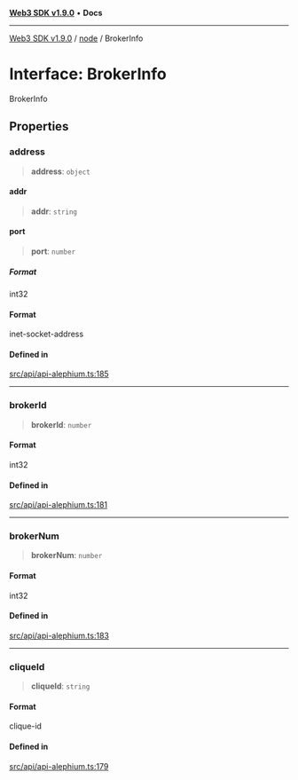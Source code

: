 [**Web3 SDK v1.9.0**](../../../README.md) • **Docs**

***

[Web3 SDK v1.9.0](../../../globals.md) / [node](../README.md) / BrokerInfo

# Interface: BrokerInfo

BrokerInfo

## Properties

### address

> **address**: `object`

#### addr

> **addr**: `string`

#### port

> **port**: `number`

##### Format

int32

#### Format

inet-socket-address

#### Defined in

[src/api/api-alephium.ts:185](https://github.com/Mystic-Nayy/alephium-web3/blob/ee41f5e0e7d7fb0b155fe62f05b2ac03772895ca/packages/web3/src/api/api-alephium.ts#L185)

***

### brokerId

> **brokerId**: `number`

#### Format

int32

#### Defined in

[src/api/api-alephium.ts:181](https://github.com/Mystic-Nayy/alephium-web3/blob/ee41f5e0e7d7fb0b155fe62f05b2ac03772895ca/packages/web3/src/api/api-alephium.ts#L181)

***

### brokerNum

> **brokerNum**: `number`

#### Format

int32

#### Defined in

[src/api/api-alephium.ts:183](https://github.com/Mystic-Nayy/alephium-web3/blob/ee41f5e0e7d7fb0b155fe62f05b2ac03772895ca/packages/web3/src/api/api-alephium.ts#L183)

***

### cliqueId

> **cliqueId**: `string`

#### Format

clique-id

#### Defined in

[src/api/api-alephium.ts:179](https://github.com/Mystic-Nayy/alephium-web3/blob/ee41f5e0e7d7fb0b155fe62f05b2ac03772895ca/packages/web3/src/api/api-alephium.ts#L179)
